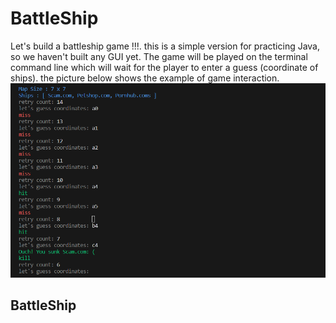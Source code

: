 # BattleShip
Let's build a battleship game !!!. this is a simple version for practicing Java, so we haven't built any GUI yet. The game will be played on the terminal command line which will wait for the player to enter a guess (coordinate of ships). the picture below shows the example of game interaction.
![played_example](https://github.com/caunhach/BattleShip/blob/main/scam.png)
## BattleShip
